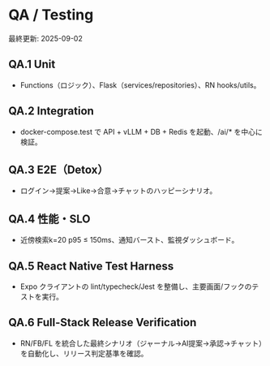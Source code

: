 # QA / Testing

最終更新: 2025-09-02

## QA.1 Unit
- Functions（ロジック）、Flask（services/repositories）、RN hooks/utils。

## QA.2 Integration
- docker-compose.test で API + vLLM + DB + Redis を起動、/ai/* を中心に検証。

## QA.3 E2E（Detox）
- ログイン→提案→Like→合意→チャットのハッピーシナリオ。

## QA.4 性能・SLO
- 近傍検索k=20 p95 ≤ 150ms、通知バースト、監視ダッシュボード。

## QA.5 React Native Test Harness
- Expo クライアントの lint/typecheck/Jest を整備し、主要画面/フックのテストを実行。

## QA.6 Full-Stack Release Verification
- RN/FB/FL を統合した最終シナリオ（ジャーナル→AI提案→承認→チャット）を自動化し、リリース判定基準を確認。
